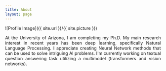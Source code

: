 ```yaml
---
title: About
layout: page
---
```

![Profile Image]({{ site.url }}/{{ site.picture }})

<p style='text-align: justify;'>
	At the University of Arizona, I am completing my Ph.D. My main research interest in recent years has been deep learning, specifically Natural Language Processing. I appreciate creating Neural Network methods that can be used to solve intriguing AI problems. I'm currently working on textual question answering task utilizing a multimodel (transformers and vision networks).
</p>

